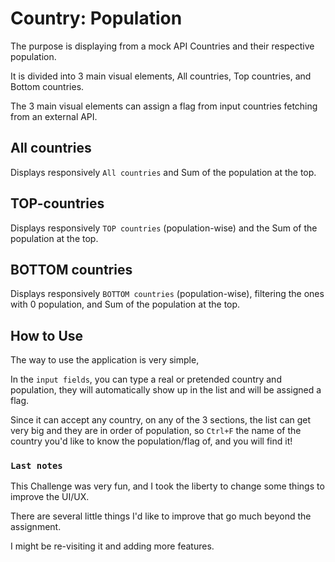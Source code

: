 # Country: Population

The purpose is displaying from a mock API Countries and their respective population.

It is divided into 3 main visual elements, All countries, Top countries, and Bottom countries.

The 3 main visual elements can assign a flag from input countries fetching from an external API.

## All countries

Displays responsively `All countries` and Sum of the population at the top.

## TOP-countries

Displays responsively `TOP countries` (population-wise) and the Sum of the population at the top.

## BOTTOM countries

Displays responsively `BOTTOM countries` (population-wise), filtering the ones with 0 population, and Sum of the population at the top.

## How to Use

The way to use the application is very simple,

In the `input fields`, you can type a real or pretended country and population, they will automatically show up in the list and will be assigned a flag.

Since it can accept any country, on any of the 3 sections, the list can get very big and they are in order of population, so `Ctrl+F` the name of the country you'd like to know the population/flag of, and you will find it!

### `Last notes`

This Challenge was very fun, and I took the liberty to change some things to improve the UI/UX.

There are several little things I'd like to improve that go much beyond the assignment.

I might be re-visiting it and adding more features.
